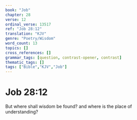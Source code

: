 ```yaml
---
book: "Job"
chapter: 28
verse: 12
ordinal_verse: 13517
ref: "Job 28:12"
translation: "KJV"
genre: "Poetry/Wisdom"
word_count: 13
topics: []
cross_references: []
grammar_tags: [question, contrast-opener, contrast]
thematic_tags: []
tags: ["Bible","KJV","Job"]
---
```


# Job 28:12

But where shall wisdom be found? and where is the place of understanding?
